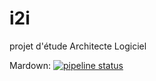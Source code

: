 # i2i
projet d'étude Architecte Logiciel

Mardown:
[![pipeline status](https://gitlab.com/earvin.saintus3/i2i/badges/master/pipeline.svg)](https://gitlab.com/earvin.saintus3/i2i/-/commits/master)
